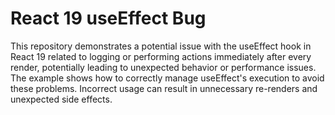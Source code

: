 # React 19 useEffect Bug
This repository demonstrates a potential issue with the useEffect hook in React 19 related to logging or performing actions immediately after every render, potentially leading to unexpected behavior or performance issues.  The example shows how to correctly manage useEffect's execution to avoid these problems.  Incorrect usage can result in unnecessary re-renders and unexpected side effects.